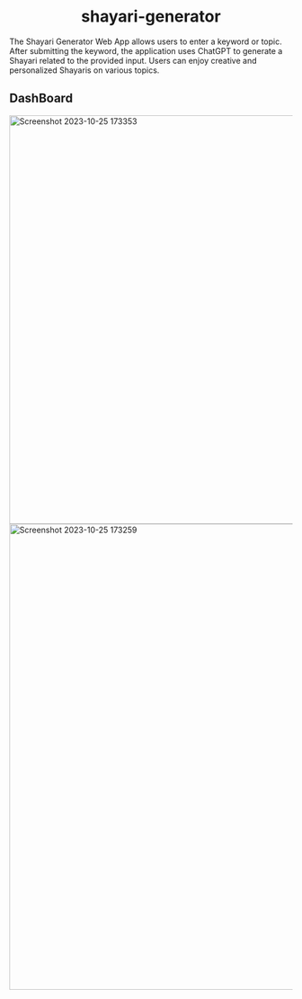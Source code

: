 
<h1 align="center">shayari-generator</h1>
The Shayari Generator Web App allows users to enter a keyword or topic. After submitting the keyword, the application uses ChatGPT to generate a Shayari related to the provided input. Users can enjoy creative and personalized Shayaris on various topics.

## DashBoard

<img width="727" alt="Screenshot 2023-10-25 173353" src="https://github.com/rk28284/shayari-generator/assets/112754760/a8a3eb77-0cd4-444a-8709-e1ae2e72cbbe">


<img width="829" alt="Screenshot 2023-10-25 173259" src="https://github.com/rk28284/shayari-generator/assets/112754760/7305360c-811d-40d5-a845-ea927c81f4f5">
